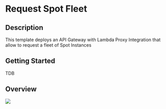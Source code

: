 # Request Spot Fleet

## Description
This template deploys an API Gateway with Lambda Proxy Integration that allow to request a fleet of Spot Instances

## Getting Started
TDB

## Overview

![](diagram.png)





